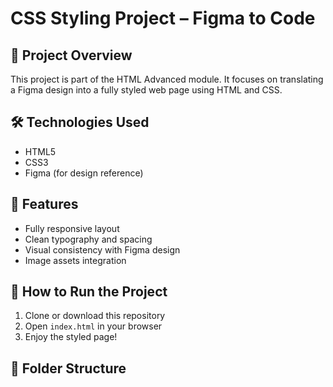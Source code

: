 # CSS Styling Project – Figma to Code

## 📌 Project Overview

This project is part of the HTML Advanced module. It focuses on translating a Figma design into a fully styled web page using HTML and CSS.

## 🛠️ Technologies Used

- HTML5
- CSS3
- Figma (for design reference)

## 🎯 Features

- Fully responsive layout
- Clean typography and spacing
- Visual consistency with Figma design
- Image assets integration

## 🔧 How to Run the Project

1. Clone or download this repository
2. Open `index.html` in your browser
3. Enjoy the styled page!

## 📁 Folder Structure

